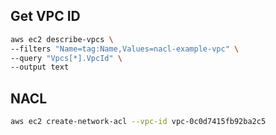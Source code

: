 ## Get VPC ID
```sh
aws ec2 describe-vpcs \
--filters "Name=tag:Name,Values=nacl-example-vpc" \
--query "Vpcs[*].VpcId" \
--output text
```
## NACL

```sh
aws ec2 create-network-acl --vpc-id vpc-0c0d7415fb92ba2c5
```